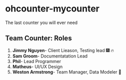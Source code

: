 # ohcounter-mycounter
The last counter you will ever need

## Team Counter: Roles
1. **Jimmy Nguyen**- Client Lieason, Testing lead  :fireworks: :fire:
2. **Sam Groom**- Documentatation Lead
3. **Phil**- Lead Programmer
4. **Matheus**- UI/UX Design
5. **Weston Armstrong**- Team Manager, Data Modeler :muscle:
